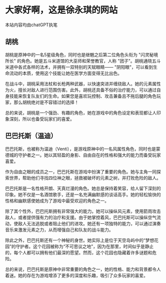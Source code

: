 # 大家好啊，这是徐永琪的网站
本站内容均由chatGPT执笔
## 胡桃
胡桃是原神中的一名5星级角色，同时也是继魈之后第二位角色头衔为 "闪灵秘境所长" 的角色。她是五斗米道馆的大巫师和荣誉教官，人称 "团子"。胡桃通晓五斗米道中各式各样的法术，并拥有一双特别的天赋眼睛—— "阴阳眼"，可以看到生命流动的本质，使用这个技能让她在医学方面变得无比出色。

在战斗中，胡桃采用法杖和长枪两种武器，以快速突进并缠绕敌人。她的元素属性为火，擅长对敌人进行范围伤害。此外，胡桃还具备不俗的治疗能力，可以通过自身技能来恢复队友们的生命。如果您是喜欢玩控制、攻击兼备且不拖后腿的角色玩家，那么胡桃绝对是不容错过的选择！

总的来说，胡桃是一个强劲、有趣的角色，她在游戏中的角色设定和表现都让人印象深刻，所以也备受玩家们的喜爱。
## 巴巴托斯（温迪）
巴巴托斯，也被称为温迪（Venti），是游戏原神中的一名风属性角色，同时也是蒙德城的守护者之一。她以其轻盈的身影、自由自在的性格和强大的能力而备受玩家喜爱。

作为自由之眼的成员之一，巴巴托斯在游戏中扮演了重要的角色。她与主角一同探索世界，帮助他们寻找四位神之眼，拯救被破坏的元素之树，并打败危险的敌人。

巴巴托斯是一名性格开朗、天真烂漫的角色。她总是保持着笑容，给人留下深刻的印象。她不仅是一名酒馆歌手，还是一名充满幽默感的谈话高手。她的轻松愉快的性格和幽默感使她成为了游戏中最受欢迎的角色之一。

除了其个性外，巴巴托斯拥有非常强大的能力。她可以操纵风元素，使用箭雨攻击敌人，或者提供强有力的治疗和支援。由于她掌控着风，巴巴托斯可以操纵空气流动，使敌人无法逃脱或者阻止他们的进攻。她还有一项独特的能力，可以通过演奏音乐来激发元素之力，从而增强自己和队友的战斗能力。

除此之外，巴巴托斯还有一个神秘的身世。她实际上是位于天空岛屿中的“梦想花园”的守护者。这个花园被称为“不可思议之地”，因为在那里，时间似乎是静止的，每个人都可以拥有他们最深的愿望。然而，这个花园也隐藏着许多谜题和危险。

总的来说，巴巴托斯是原神中非常重要的角色之一，她的性格、能力和背景都令人着迷。她的存在为游戏增添了更多的深度和乐趣，吸引了众多玩家的喜爱。

